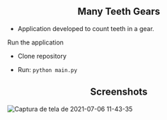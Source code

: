 <h2 align="center">Many Teeth Gears</h2>

- Application developed to count teeth in a gear.

<p>Run the application</p>

- Clone repository

- Run: ```python main.py```

<h2 align="center">Screenshots</h2>

![Captura de tela de 2021-07-06 11-43-35](https://user-images.githubusercontent.com/15859532/124620462-d8710400-de4f-11eb-852f-6239f3fb2374.png)
